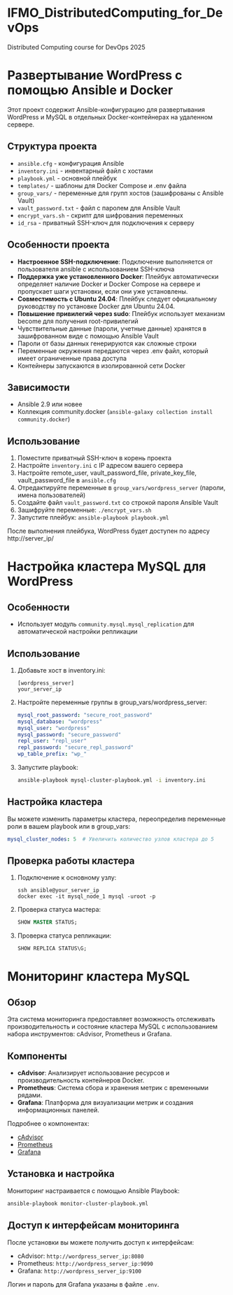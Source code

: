 # IFMO_DistributedComputing_for_DevOps
Distributed Computing course for DevOps 2025

# Развертывание WordPress с помощью Ansible и Docker

Этот проект содержит Ansible-конфигурацию для развертывания WordPress и MySQL в отдельных Docker-контейнерах на удаленном сервере.

## Структура проекта

- `ansible.cfg` - конфигурация Ansible
- `inventory.ini` - инвентарный файл с хостами
- `playbook.yml` - основной плейбук
- `templates/` - шаблоны для Docker Compose и .env файла
- `group_vars/` - переменные для групп хостов (зашифрованы с Ansible Vault)
- `vault_password.txt` - файл с паролем для Ansible Vault
- `encrypt_vars.sh` - скрипт для шифрования переменных
- `id_rsa` - приватный SSH-ключ для подключения к серверу

## Особенности проекта

- **Настроенное SSH-подключение**: Подключение выполняется от пользователя ansible с использованием SSH-ключа
- **Поддержка уже установленного Docker**: Плейбук автоматически определяет наличие Docker и Docker Compose на сервере и пропускает шаги установки, если они уже установлены.
- **Cовместимость с Ubuntu 24.04**: Плейбук следует официальному руководству по установке Docker для Ubuntu 24.04.
- **Повышение привилегий через sudo**: Плейбук использует механизм become для получения root-привилегий
- Чувствительные данные (пароли, учетные данные) хранятся в зашифрованном виде с помощью Ansible Vault
- Пароли от базы данных генерируются как сложные строки
- Переменные окружения передаются через .env файл, который имеет ограниченные права доступа
- Контейнеры запускаются в изолированной сети Docker

## Зависимости

- Ansible 2.9 или новее
- Коллекция community.docker (`ansible-galaxy collection install community.docker`)

## Использование

1. Поместите приватный SSH-ключ в корень проекта
2. Настройте `inventory.ini` с IP адресом вашего сервера
3. Настройте remote_user, vault_password_file, private_key_file, vault_password_file в `ansible.cfg`
4. Отредактируйте переменные в `group_vars/wordpress_server` (пароли, имена пользователей)
5. Создайте файл `vault_password.txt` со строкой пароля Ansible Vault
5. Зашифруйте переменные: `./encrypt_vars.sh`
6. Запустите плейбук: `ansible-playbook playbook.yml`

После выполнения плейбука, WordPress будет доступен по адресу http://server_ip/

# Настройка кластера MySQL для WordPress

## Особенности

- Использует модуль `community.mysql.mysql_replication` для автоматической настройки репликации

## Использование

1. Добавьте хост в inventory.ini:
   ```
   [wordpress_server]
   your_server_ip
   ```

2. Настройте переменные группы в group_vars/wordpress_server:
   ```yaml
   mysql_root_password: "secure_root_password"
   mysql_database: "wordpress"
   mysql_user: "wordpress"
   mysql_password: "secure_password"
   repl_user: "repl_user"
   repl_password: "secure_repl_password"
   wp_table_prefix: "wp_"
   ```

3. Запустите playbook:
   ```bash
   ansible-playbook mysql-cluster-playbook.yml -i inventory.ini
   ```

## Настройка кластера

Вы можете изменить параметры кластера, переопределив переменные роли в вашем playbook или в group_vars:

```yaml
mysql_cluster_nodes: 5  # Увеличить количество узлов кластера до 5
```

## Проверка работы кластера

1. Подключение к основному узлу:
   ```
   ssh ansible@your_server_ip
   docker exec -it mysql_node_1 mysql -uroot -p
   ```

2. Проверка статуса мастера:
   ```sql
   SHOW MASTER STATUS;
   ```
3. Проверка статуса репликации:
   ```sql
   SHOW REPLICA STATUS\G;
   ```

# Мониторинг кластера MySQL

## Обзор

Эта система мониторинга предоставляет возможность отслеживать производительность и состояние кластера MySQL с использованием набора инструментов: cAdvisor, Prometheus и Grafana.

## Компоненты

- **cAdvisor**: Анализирует использование ресурсов и производительность контейнеров Docker.
- **Prometheus**: Система сбора и хранения метрик с временными рядами.
- **Grafana**: Платформа для визуализации метрик и создания информационных панелей.

Подробнее о компонентах:
- [cAdvisor](https://github.com/google/cadvisor)
- [Prometheus](https://prometheus.io/)
- [Grafana](https://grafana.com/)

## Установка и настройка

Мониторинг настраивается с помощью Ansible Playbook:

```bash
ansible-playbook monitor-cluster-playbook.yml
```

## Доступ к интерфейсам мониторинга

После установки вы можете получить доступ к интерфейсам:

- cAdvisor: `http://wordpress_server_ip:8080`
- Prometheus: `http://wordpress_server_ip:9090`
- Grafana: `http://wordpress_server_ip:9100`

Логин и пароль для Grafana указаны в файле `.env`.
